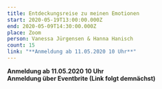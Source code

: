 ```yaml
---
title: Entdeckungsreise zu meinen Emotionen
start: 2020-05-19T13:00:00.000Z
end: 2020-05-09T14:30:00.000Z
place: Zoom
person: Vanessa Jürgensen & Hanna Hanisch
count: 15
link: "**Anmeldung ab 11.05.2020 10 Uhr**"
---
```

**Anmeldung ab 11.05.2020 10 Uhr**\
**Anmeldung über Eventbrite (Link folgt demnächst)**